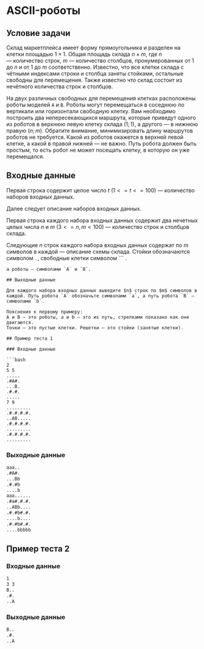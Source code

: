 # ASCII-роботы

## Условие задачи

Склад маркетплейса имеет форму прямоугольника и разделен на клетки площадью $1 \times 1$. Общая площадь склада $n \times m$,
где $n$ — количество строк, $m$ — количество столбцов, пронумерованных от $1$ до $n$ и от $1$ до $m$ соответственно. Известно, что все клетки склада с чётными индексами строки и столбца заняты стойками, остальные свободны для перемещения. Также известно что склад состоит из нечётного количества строк и столбцов.

На двух различных свободных для перемещения клетках расположены роботы моделей `A` и `B`. Роботы могут перемещаться в соседнюю по вертикали или горизонтали свободную клетку. Вам необходимо построить два непересекающихся маршрута, которые приведут одного из роботов в верхнюю левую клетку склада ($1; 1$), а другого — в нижнюю правую ($n; m$). Обратите внимание, минимизировать длину маршрутов роботов не требуется. Какой из роботов окажется в верхней левой клетке, а какой в правой нижней — не важно. Путь робота должен быть простым, то есть робот не может посещать клетку, в которую он уже перемещался.

## Входные данные

Первая строка содержит целое число $t$ ($1 <= t <= 100$) — количество наборов входных данных.

Далее следует описание наборов входных данных.

Первая строка каждого набора входных данных содержит два нечетных целых числа $n$ и $m$ ($3 <= n, m < 100$) — количество строк и столбцов склада.

Следующие $n$ строк каждого набора входных данных содержат по $m$ символов в каждой — описание схемы склада. Стойки обозначаются символом `.`, свободные клетки символом ```
.
```,
а роботы — символами `A` и `B`.

## Выходные данные

Для каждого набора входных данных выведите $n$ строк по $m$ символов в каждой. Путь робота `A` обозначьте символами `a`, а путь робота `B` — символами `b`.

Пояснения к первому примеру:
A и B — это роботы, a и b — это их путь, стрелками показано как они двигаются.
Точки — это пустые клетки. Решетки — это стойки (занятые клетки).

## Пример теста 1

### Входные данные

```bash
2
5 5
.....
.#A#.
...B.
.#.#.
.....
7 9
.........
.#.#.#.#.
..AB.....
.#.#.#.#.
.........
.#.#.#.#.
.........

```

### Выходные данные

```bash
aaa..
.#A#.
...Bb
.#.#b
....b
aaa......
.#a#.#.#.
..ABb....
.#.#b#.#.
....b....
.#.#b#.#.
....bbbbb

```

## Пример теста 2

### Входные данные

```bash
1
3 3
B..
.#.
..A

```

### Выходные данные

```bash
B..
.#.
..A

```
